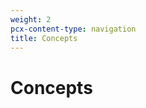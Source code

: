 ```yaml
---
weight: 2
pcx-content-type: navigation
title: Concepts
---
```


# Concepts

<DirectoryListing path="/concepts" />
